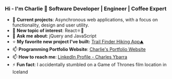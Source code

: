 ### Hi - I'm Charlie 👋 Software Developer | Engineer | Coffee Expert 
- 📁 **Current projects**: Asynchronous web applications, with a focus on functionality, design and user utility.
- 🌱 **New topic of interest**: React⚛️🔬
- 💬 **Ask me about**: jQuery and JavaScript 
- ⭐ **My favorite new project I've built:** [Trail Finder Hiking App⛰️](https://charliearray.github.io/api-hiking-app/)
- 📫 **Programming Portfolio Website**: [Charlie's Portfolio Website](https://charliearray.github.io/personal-website/)
- 📫 **How to reach me**: [LinkedIn Profile - Charles Ybarra](https://www.linkedin.com/in/engineercharlie/)
- ⚡ **Fun fact**: I accidentally stumbled on a Game of Thrones film location in Iceland
